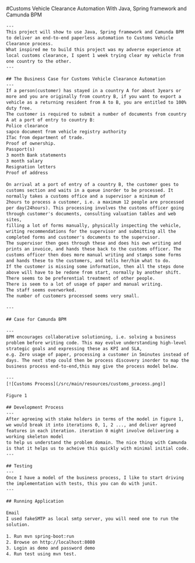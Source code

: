#Customs Vehicle Clearance Automation With Java, Spring framework and Camunda BPM

    ---
    This project will show to use Java, Spring framework and Camunda BPM to deliver an end-to-end paperless automation to Customs Vehicle Clearance process.
    What inspired me to build this project was my adverse experience at local customs clearance, I spent 1 week trying clear my vehicle from one country to the other.
    ---

    ## The Business Case for Customs Vehicle Clearance Automation
    ---
    If a person(customer) has stayed in a country A for about 3years or more and you are originally from country B, if you want to export a vehicle as a returning resident from A to B, you are entitled to 100% duty free.
    The customer is required to submit a number of documents from country A at a port of entry to country B:
    Police clearance
    sapco document from vehicle registry authority
    ITac from department of trade.
    Proof of ownership.
    Passport(s)
    3 month Bank statements
    3 month salary
    Resignation letters
    Proof of address

    On arrival at a port of entry of a country B, the customer goes to customs section and waits in a queue inorder to be processed. It normally takes a customs office and a supervisor a minimum of
    2hours to process a customer, i.e. a maximum 12 people are processed per day(24hours). This processing involves the customs officer going through customer's documents, consulting valuation tables and web sites,
    filling a lot of forms manually, physically inspecting the vehicle, writing recommendations for the supervisor and submitting all the completed forms and customer's documents to the supervisor.
    The supervisor then goes through these and does his own writing and prints an invoice, and hands these back to the customs officer. The customs officer then does more manual writing and stamps some forms and hands these to the customers, and tells her/him what to do.
    If the customer is missing some information, then all the steps done above will have to be redone from start, normally by another shift.
    There seems to be preferential treatment of other people.
    There is seem to a lot of usage of paper and manual writing.
    The staff seems overworked.
    The number of customers processed seems very small.

    ---

    ## Case for Camunda BPM

    ---
    BPM encourages collaborative solutioning, i.e. solving a business problem before writing code. This may evolve understanding high-level strategic goals and expressing these as KPI and SLA,
    e.g. Zero usage of paper, processing a customer in 5minutes instead of days. The next step could then be process discovery inorder to map the business process end-to-end,this may give the process model below.

    ---
    [![Customs Process](/src/main/resources/customs_process.png)]

    Figure 1

    ## Development Process
    ---
    After agreeing with stake holders in terms of the model in figure 1, we would break it into iterations 0, 1, 2 ..., and deliver agreed features in each iteration. iteration 0 might involve delivering a working skeleton model
    to help us understand the problem domain. The nice thing with Camunda is that it helps us to acheive this quickly with minimal initial code.
    ---

    ## Testing
    ---
    Once I have a model of the business process, I like to start driving the implementation with tests, this you can do with junit.
    ---

    ## Running Application

    Email
    I used fakeSMTP as local smtp server, you will need one to run the solution.

    1. Run mvn spring-boot:run
    2. Browse on http://localhost:8080
    3. Login as demo and password demo
    4. Run test using mvn test.


